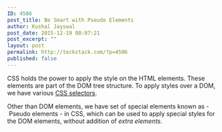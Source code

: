 ```yaml
---
ID: 4506
post_title: Be Smart with Pseudo Elements
author: Kushal Jayswal
post_date: 2015-12-19 08:07:21
post_excerpt: ""
layout: post
permalink: http://teckstack.com/?p=4506
published: false
---
```

CSS holds the power to apply the style on the HTML elements. These elements are part of the DOM tree structure. To apply styles over a DOM, we have various <span style="text-decoration: underline;">CSS selectors</span>.

Other than DOM elements, we have set of special elements known as - Pseudo elements - in CSS, which can be used to apply special styles for the DOM elements, without addition of <em>extra elements</em>.